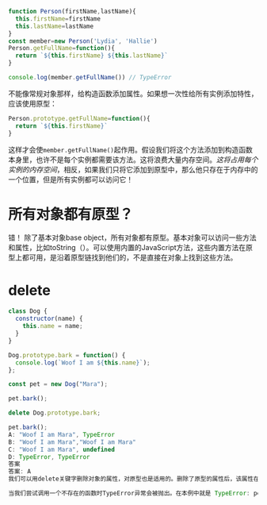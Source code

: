 ```js
function Person(firstName,lastName){
  this.firstName=firstName
  this.lastName=lastName
}
const member=new Person('Lydia', 'Hallie')
Person.getFullName=function(){
  return `${this.firstName} ${this.lastName}`
}

console.log(member.getFullName()) // TypeError
```
不能像常规对象那样，给构造函数添加属性。如果想一次性给所有实例添加特性，应该使用原型：
```js
Person.prototype.getFullName=function(){
  return `${this.firstName}`
}
```
这样才会使`member.getFullName()`起作用。假设我们将这个方法添加到构造函数本身里，也许不是每个实例都需要该方法。这将浪费大量内存空间。*这将占用每个实例的内存空间*，相反，如果我们只将它添加到原型中，那么他只存在于内存中的一个位置，但是所有实例都可以访问它！


# 所有对象都有原型？
错！
除了基本对象base object，所有对象都有原型。基本对象可以访问一些方法和属性，比如toString（）。可以使用内置的JavaScript方法，这些内置方法在原型上都可用，是沿着原型链找到他们的，不是直接在对象上找到这些方法。

# delete
```js
class Dog {
  constructor(name) {
    this.name = name;
  }
}

Dog.prototype.bark = function() {
  console.log(`Woof I am ${this.name}`);
};

const pet = new Dog("Mara");

pet.bark();

delete Dog.prototype.bark;

pet.bark();
A: "Woof I am Mara", TypeError
B: "Woof I am Mara","Woof I am Mara"
C: "Woof I am Mara", undefined
D: TypeError, TypeError
答案
答案: A
我们可以用delete关键字删除对象的属性，对原型也是适用的。删除了原型的属性后，该属性在原型链上就不可用了。在本例中，函数bark在执行了delete Dog.prototype.bark后不可用，然而后面的代码还在调用它。

当我们尝试调用一个不存在的函数时TypeError异常会被抛出。在本例中就是 TypeError: pet.bark is not a function，因为pet.bark是undefined.
```
